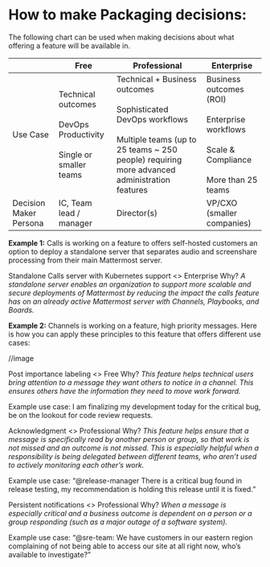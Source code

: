 # How to make Packaging decisions: 

The following chart can be used when making decisions about what offering a feature will be available in. 



||Free|Professional|Enterprise
|---|---|---|---|
|Use Case |Technical outcomes<br> <br> DevOps Productivity <br> <br> Single or smaller teams | Technical + Business outcomes <br> <br> Sophisticated DevOps workflows <br> <br> Multiple teams (up to 25 teams ~ 250 people) requiring more advanced administration features | Business outcomes (ROI)<br> <br> Enterprise workflows <br> <br> Scale & Compliance <br> <br> More than 25 teams|
|Decision Maker Persona|IC, Team lead / manager | Director(s)| VP/CXO (smaller companies)| VP / CXO / LOB |



**Example 1:** 
Calls is working on a feature to offers self-hosted customers an option to deploy a standalone server that separates audio and screenshare processing from their main Mattermost server.

Standalone Calls server with Kubernetes support <> Enterprise
Why? *A standalone server enables an organization to support more scalable and secure deployments of Mattermost by reducing the impact the calls feature has on an already active Mattermost server with Channels, Playbooks, and Boards.*  

**Example 2:**
Channels is working on a feature, high priority messages. Here is how you can apply these principles to this feature that offers different use cases:

 //image

Post importance labeling <> Free
Why? *This feature helps technical users bring attention to a message they want others to notice in a channel. This ensures others have the information they need to move work forward.*  

Example use case: I am finalizing my development today for the critical bug, be on the lookout for code review requests. 

Acknowledgment <> Professional
Why? *This feature helps ensure that a message is specifically read by another person or group, so that work is not missed and an outcome is not missed. This is especially helpful when a responsibility is being delegated between different teams, who aren’t used to actively monitoring each other’s work.* 

Example use case: “@release-manager There is a critical bug found in release testing, my recommendation is holding this release until it is fixed.”

Persistent notifications <> Professional
Why? *When a message is especially critical and a business outcome is dependent on a person or a group responding (such as a major outage of a software system).*

Example use case: “@sre-team: We have customers in our eastern region complaining of not being able to access our site at all right now, who’s available to investigate?” 

